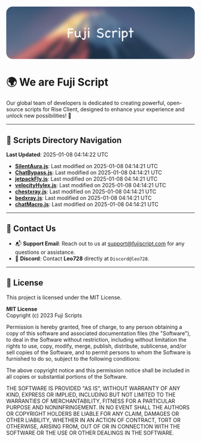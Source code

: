 ![Banner](.github/b.webp)

# 🌍 **We are Fuji Script**

Our global team of developers is dedicated to creating powerful, open-source scripts for Rise Client, designed to enhance your experience and unlock new possibilities! 🌟

---
<!-- SCRIPTS_NAVIGATION_START -->
## 📂 **Scripts Directory Navigation**

**Last Updated**: 2025-01-08 04:14:22 UTC

- **[SilentAura.js](scripts/SilentAura.js)**: Last modified on 2025-01-08 04:14:21 UTC
- **[ChatBypass.js](scripts/ChatBypass.js)**: Last modified on 2025-01-08 04:14:21 UTC
- **[jetpackFly.js](scripts/jetpackFly.js)**: Last modified on 2025-01-08 04:14:21 UTC
- **[velocityHylex.js](scripts/velocityHylex.js)**: Last modified on 2025-01-08 04:14:21 UTC
- **[chestxray.js](scripts/chestxray.js)**: Last modified on 2025-01-08 04:14:21 UTC
- **[bedxray.js](scripts/bedxray.js)**: Last modified on 2025-01-08 04:14:21 UTC
- **[chatMacro.js](scripts/chatMacro.js)**: Last modified on 2025-01-08 04:14:21 UTC

<!-- SCRIPTS_NAVIGATION_END -->

---

## 💬 **Contact Us**  
- 📬 **Support Email**: Reach out to us at [support@fujiscript.com](mailto:support@fujiscript.com) for any questions or assistance.  
- 💬 **Discord**: Contact **Leo728** directly at `Discord@leo728`.

---

## 📜 **License**

This project is licensed under the MIT License.  

**MIT License**  
Copyright (c) 2023 Fuji Scripts  

Permission is hereby granted, free of charge, to any person obtaining a copy of this software and associated documentation files (the "Software"), to deal in the Software without restriction, including without limitation the rights to use, copy, modify, merge, publish, distribute, sublicense, and/or sell copies of the Software, and to permit persons to whom the Software is furnished to do so, subject to the following conditions:  

The above copyright notice and this permission notice shall be included in all copies or substantial portions of the Software.  

THE SOFTWARE IS PROVIDED "AS IS", WITHOUT WARRANTY OF ANY KIND, EXPRESS OR IMPLIED, INCLUDING BUT NOT LIMITED TO THE WARRANTIES OF MERCHANTABILITY, FITNESS FOR A PARTICULAR PURPOSE AND NONINFRINGEMENT. IN NO EVENT SHALL THE AUTHORS OR COPYRIGHT HOLDERS BE LIABLE FOR ANY CLAIM, DAMAGES OR OTHER LIABILITY, WHETHER IN AN ACTION OF CONTRACT, TORT OR OTHERWISE, ARISING FROM, OUT OF OR IN CONNECTION WITH THE SOFTWARE OR THE USE OR OTHER DEALINGS IN THE SOFTWARE.  
